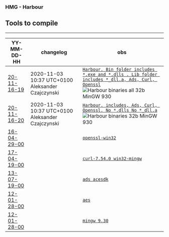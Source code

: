 ### HMG - Harbour
## Tools to compile
---

YY-MM-DD-HH | changelog | obs |
--- | --- | --- |
[20-11-16-19 ](https://github.com/asistex/hmg_tools_compilation/raw/main/hb32_mgw930_32b_20201116-19.zip) | 2020-11-03 10:37 UTC+0100 Aleksander Czajczynski | [`Harbour. Bin folder includes *.exe and *.dlls . Lib folder includes *_dll.a, Ads, Curl, Openssl`](https://github.com/asistex/hmg_tools_compilation/raw/main/hb32_mgw930_32b_20201116-19.zip)  ![Harbour binaries all 32b MinGW 930](https://github.com/asistex/hmg_tools_compilation/workflows/Harbour%20binaries%2032b%20MinGW%20930/badge.svg) |
[20-11-16-20 ](https://github.com/asistex/hmg_tools_compilation/raw/main/hb32_mgw930_32b_20201116-20.zip) | 2020-11-03 10:37 UTC+0100 Aleksander Czajczynski | [`Harbour. includes, Ads, Curl, Openssl. No *.dlls No *_dll.a`](https://github.com/asistex/hmg_tools_compilation/raw/main/hb32_mgw930_32b_20201116-20.zip)  ![Harbour binaries 32b MinGW 930](https://github.com/asistex/hmg_tools_compilation/workflows/Harbour%20binaries%2032b%20MinGW%20930/badge.svg) |
[16-04-29-00 ](https://github.com/asistex/hmg_tools_compilation/raw/main/openssl-win32.zip) |  | [`openssl-win32`](https://github.com/asistex/hmg_tools_compilation/raw/main/openssl-win32.zip) |
[17-04-19-00 ](https://github.com/asistex/hmg_tools_compilation/raw/main/curl-7.54.0-win32-mingw.zip) |  | [`curl-7.54.0 win32-mingw`](https://github.com/asistex/hmg_tools_compilation/raw/main/curl-7.54.0-win32-mingw.zip) |
[13-07-19-00 ](https://github.com/asistex/hmg_tools_compilation/raw/main/acesdk.zip) |  | [`ads acesdk`](https://github.com/asistex/hmg_tools_compilation/raw/main/acesdk.zip) |
[12-01-28-00 ](https://github.com/asistex/hmg_tools_compilation/raw/main/aes.zip) |  | [`aes`](https://github.com/asistex/hmg_tools_compilation/raw/main/aes.zip) |
[12-01-28-00 ](https://bitbucket.org/lorenzodla/mod_harbour_actions_resources/downloads/mingw32.zip) |  | [`mingw 9.30`](https://bitbucket.org/lorenzodla/mod_harbour_actions_resources/downloads/mingw32.zip)




